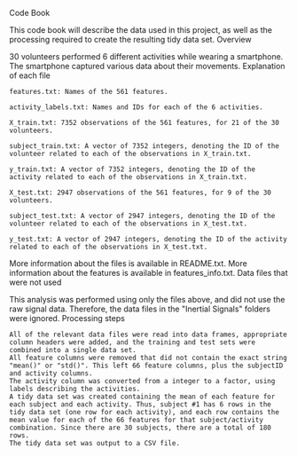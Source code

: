 Code Book

This code book will describe the data used in this project, as well as the processing required to create the resulting tidy data set.
Overview

30 volunteers performed 6 different activities while wearing a smartphone. The smartphone captured various data about their movements.
Explanation of each file

    features.txt: Names of the 561 features.

    activity_labels.txt: Names and IDs for each of the 6 activities.

    X_train.txt: 7352 observations of the 561 features, for 21 of the 30 volunteers.

    subject_train.txt: A vector of 7352 integers, denoting the ID of the volunteer related to each of the observations in X_train.txt.

    y_train.txt: A vector of 7352 integers, denoting the ID of the activity related to each of the observations in X_train.txt.

    X_test.txt: 2947 observations of the 561 features, for 9 of the 30 volunteers.

    subject_test.txt: A vector of 2947 integers, denoting the ID of the volunteer related to each of the observations in X_test.txt.

    y_test.txt: A vector of 2947 integers, denoting the ID of the activity related to each of the observations in X_test.txt.

More information about the files is available in README.txt. More information about the features is available in features_info.txt.
Data files that were not used

This analysis was performed using only the files above, and did not use the raw signal data. Therefore, the data files in the "Inertial Signals" folders were ignored.
Processing steps

    All of the relevant data files were read into data frames, appropriate column headers were added, and the training and test sets were combined into a single data set.
    All feature columns were removed that did not contain the exact string "mean()" or "std()". This left 66 feature columns, plus the subjectID and activity columns.
    The activity column was converted from a integer to a factor, using labels describing the activities.
    A tidy data set was created containing the mean of each feature for each subject and each activity. Thus, subject #1 has 6 rows in the tidy data set (one row for each activity), and each row contains the mean value for each of the 66 features for that subject/activity combination. Since there are 30 subjects, there are a total of 180 rows.
    The tidy data set was output to a CSV file.
